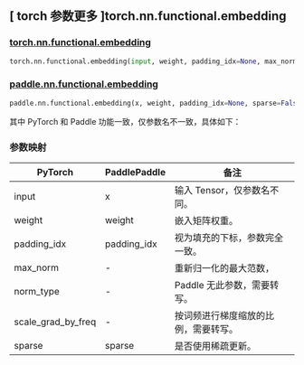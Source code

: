 ## [ torch 参数更多 ]torch.nn.functional.embedding

### [torch.nn.functional.embedding](https://pytorch.org/docs/stable/generated/torch.nn.functional.embedding.html)

```python
torch.nn.functional.embedding(input, weight, padding_idx=None, max_norm=None, norm_type=2.0, scale_grad_by_freq=False, sparse=False)
```

### [paddle.nn.functional.embedding](https://www.paddlepaddle.org.cn/documentation/docs/zh/api/paddle/nn/functional/embedding_cn.html#embedding)

```python
paddle.nn.functional.embedding(x, weight, padding_idx=None, sparse=False, name=None)
```

其中 PyTorch 和 Paddle 功能一致，仅参数名不一致，具体如下：

### 参数映射

| PyTorch            | PaddlePaddle       | 备注 |
| ------------------ | ------------------ | -- |
| input              | x                  | 输入 Tensor，仅参数名不同。   |
| weight             | weight             | 嵌入矩阵权重。                |
| padding_idx        | padding_idx        | 视为填充的下标，参数完全一致。 |
| max_norm           | -                  | 重新归一化的最大范数，        |
| norm_type          | -                  | Paddle 无此参数，需要转写。                  |
| scale_grad_by_freq | -                  | 按词频进行梯度缩放的比例，需要转写。 |
| sparse             | sparse             | 是否使用稀疏更新。            |
